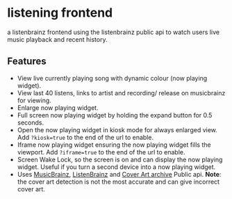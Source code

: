 # listening frontend
a listenbrainz frontend using the listenbrainz public api to watch users live music playback and recent history.

## Features
- View live currently playing song with dynamic colour (now playing widget).
- View last 40 listens, links to artist and recording/ release on musicbrainz for viewing.
- Enlarge now playing widget.
- Full screen now playing widget by holding the expand button for 0.5 seconds.
- Open the now playing widget in kiosk mode for always enlarged view. Add `?kiosk=true` to the end of the url to enable.
- Iframe now playing widget ensuring the now playing widget fills the viewport. Add `?iframe=true` to the end of the url to enable.
- Screen Wake Lock, so the screen is on and can display the now playing widget. Useful if you turn a second device into a now playing widget.
- Uses [MusicBrainz](https://musicbrainz.org/doc/MusicBrainz_API), [ListenBrainz](https://listenbrainz.readthedocs.io/en/latest/) and [Cover Art archive](https://musicbrainz.org/doc/Cover_Art_Archive/API) Public api. **Note**: the cover art detection is not the most accurate and can give incorrect cover art.
